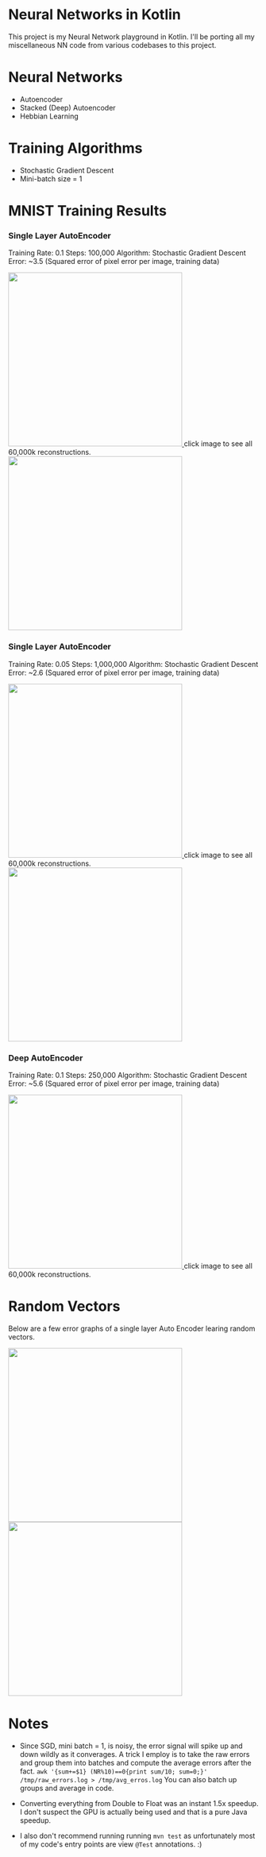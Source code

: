 Neural Networks in Kotlin
=========================

This project is my Neural Network playground in Kotlin. I'll be porting all my miscellaneous NN code from various codebases to this project.

# Neural Networks

- Autoencoder
- Stacked (Deep) Autoencoder
- Hebbian Learning


# Training Algorithms

- Stochastic Gradient Descent
- Mini-batch size = 1



# MNIST Training Results

### Single Layer AutoEncoder
Training Rate: 0.1
Steps: 100,000
Algorithm: Stochastic Gradient Descent
Error: ~3.5 (Squared error of pixel error per image, training data)

<a href="https://raw.githubusercontent.com/kennycason/neural_network_kotlin/master/results/data/mnist_auto_encoder_generated_100k_steps.png" target="new">
<img src="https://raw.githubusercontent.com/kennycason/neural_network_kotlin/master/results/data/mnist_auto_encoder_generated_subset_100k_steps.png.png" width="350px"/>
</a>
click image to see all 60,000k reconstructions.

<img src="https://raw.githubusercontent.com/kennycason/neural_network_kotlin/master/results/data/mnist_auto_encoder_100k_steps_error_graph.png" width="350px"/>

### Single Layer AutoEncoder
Training Rate: 0.05
Steps: 1,000,000
Algorithm: Stochastic Gradient Descent
Error: ~2.6 (Squared error of pixel error per image, training data)

<a href="https://raw.githubusercontent.com/kennycason/neural_network_kotlin/master/results/data/mnist_auto_encoder_generated_1m_steps.png" target="new">
<img src="https://raw.githubusercontent.com/kennycason/neural_network_kotlin/master/results/data/mnist_auto_encoder_generated_subset_1m_steps.png" width="350px"/>
</a>
click image to see all 60,000k reconstructions.

<img src="https://raw.githubusercontent.com/kennycason/neural_network_kotlin/master/results/data/mnist_auto_encoder_1m_steps_error_graph.png" width="350px"/>

### Deep AutoEncoder
Training Rate: 0.1
Steps: 250,000
Algorithm: Stochastic Gradient Descent
Error: ~5.6 (Squared error of pixel error per image, training data)

<a href="https://raw.githubusercontent.com/kennycason/neural_network_kotlin/master/results/data/mnist_deep_autoencoder_generated_250k_steps.png" target="new">
<img src="https://raw.githubusercontent.com/kennycason/neural_network_kotlin/master/results/data/mnist_deep_autoencoder_generated_subset_250k_steps.png" width="350px"/>
</a>
click image to see all 60,000k reconstructions.

# Random Vectors

Below are a few error graphs of a single layer Auto Encoder learing random vectors.

<img src="https://raw.githubusercontent.com/kennycason/neural_network_kotlin/master/results/data/100d_random_vector_auto_encoder_error_graph.png" width="350px"/>

<img src="https://raw.githubusercontent.com/kennycason/neural_network_kotlin/master/results/data/1000d_random_vector_auto_encoder_error_graph.png" width="350px"/>


# Notes

- Since SGD, mini batch = 1, is noisy, the error signal will spike up and down wildly as it converages. A trick I employ is to take the raw errors and group them into batches and compute the average errors after the fact.
```awk '{sum+=$1} (NR%10)==0{print sum/10; sum=0;}' /tmp/raw_errors.log > /tmp/avg_erros.log```
You can also batch up groups and average in code.

- Converting everything from Double to Float was an instant 1.5x speedup. I don't suspect the GPU is actually being used and that is a pure Java speedup.

- I also don't recommend running running `mvn test` as unfortunately most of my code's entry points are view `@Test` annotations. :)
